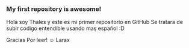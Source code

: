 ### My first repository is awesome!

Hola soy Thales y este es mi primer repositorio en GitHub
Se tratara de subir codigo entendible usando mas español :D

Gracias Por leer! ☺
Larax
